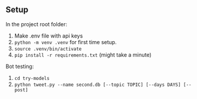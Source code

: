 ## Setup

In the project root folder:

1.  Make .env file with api keys
2. `python -m venv .venv` for first time setup.
3. `source .venv/bin/activate` 
4. `pip install -r requirements.txt` (might take a minute)

Bot testing:
1. `cd try-models`
2. `python tweet.py --name second.db [--topic TOPIC] [--days DAYS] [--post]`